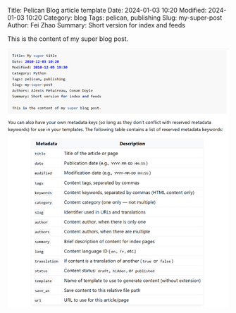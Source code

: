 Title: Pelican Blog article template
Date: 2024-01-03 10:20
Modified: 2024-01-03 10:20
Category: blog
Tags: pelican, publishing
Slug: my-super-post
Author: Fei Zhao
Summary: Short version for index and feeds

This is the content of my super blog post.

![Markdown Article](../../images/markdown_article_template.png)


